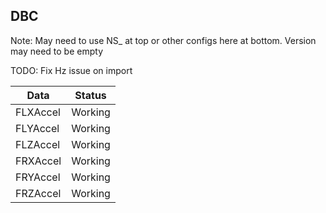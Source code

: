 ## DBC

Note: May need to use NS\_ at top or other configs here at bottom. Version may need to be empty

TODO: Fix Hz issue on import

| Data     | Status  |
| -------- | ------- |
| FLXAccel | Working |
| FLYAccel | Working |
| FLZAccel | Working |
| FRXAccel | Working |
| FRYAccel | Working |
| FRZAccel | Working |
